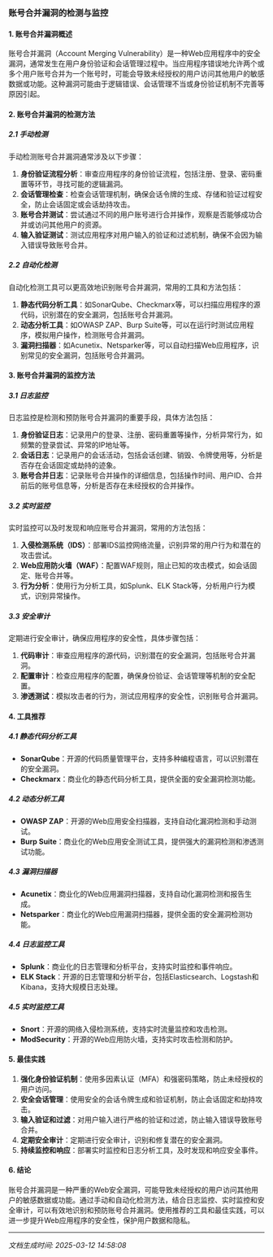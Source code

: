 ### 账号合并漏洞的检测与监控

#### 1. 账号合并漏洞概述
账号合并漏洞（Account Merging Vulnerability）是一种Web应用程序中的安全漏洞，通常发生在用户身份验证和会话管理过程中。当应用程序错误地允许两个或多个用户账号合并为一个账号时，可能会导致未经授权的用户访问其他用户的敏感数据或功能。这种漏洞可能由于逻辑错误、会话管理不当或身份验证机制不完善等原因引起。

#### 2. 账号合并漏洞的检测方法

##### 2.1 手动检测
手动检测账号合并漏洞通常涉及以下步骤：

1. **身份验证流程分析**：审查应用程序的身份验证流程，包括注册、登录、密码重置等环节，寻找可能的逻辑漏洞。
2. **会话管理检查**：检查会话管理机制，确保会话令牌的生成、存储和验证过程安全，防止会话固定或会话劫持攻击。
3. **账号合并测试**：尝试通过不同的用户账号进行合并操作，观察是否能够成功合并或访问其他用户的资源。
4. **输入验证测试**：测试应用程序对用户输入的验证和过滤机制，确保不会因为输入错误导致账号合并。

##### 2.2 自动化检测
自动化检测工具可以更高效地识别账号合并漏洞，常用的工具和方法包括：

1. **静态代码分析工具**：如SonarQube、Checkmarx等，可以扫描应用程序的源代码，识别潜在的安全漏洞，包括账号合并漏洞。
2. **动态分析工具**：如OWASP ZAP、Burp Suite等，可以在运行时测试应用程序，模拟用户操作，检测账号合并漏洞。
3. **漏洞扫描器**：如Acunetix、Netsparker等，可以自动扫描Web应用程序，识别常见的安全漏洞，包括账号合并漏洞。

#### 3. 账号合并漏洞的监控方法

##### 3.1 日志监控
日志监控是检测和预防账号合并漏洞的重要手段，具体方法包括：

1. **身份验证日志**：记录用户的登录、注册、密码重置等操作，分析异常行为，如频繁的登录尝试、异常的IP地址等。
2. **会话日志**：记录用户的会话活动，包括会话创建、销毁、令牌使用等，分析是否存在会话固定或劫持的迹象。
3. **账号合并日志**：记录账号合并操作的详细信息，包括操作时间、用户ID、合并前后的账号信息等，分析是否存在未经授权的合并操作。

##### 3.2 实时监控
实时监控可以及时发现和响应账号合并漏洞，常用的方法包括：

1. **入侵检测系统（IDS）**：部署IDS监控网络流量，识别异常的用户行为和潜在的攻击尝试。
2. **Web应用防火墙（WAF）**：配置WAF规则，阻止已知的攻击模式，如会话固定、账号合并等。
3. **行为分析**：使用行为分析工具，如Splunk、ELK Stack等，分析用户行为模式，识别异常操作。

##### 3.3 安全审计
定期进行安全审计，确保应用程序的安全性，具体步骤包括：

1. **代码审计**：审查应用程序的源代码，识别潜在的安全漏洞，包括账号合并漏洞。
2. **配置审计**：检查应用程序的配置，确保身份验证、会话管理等机制的安全配置。
3. **渗透测试**：模拟攻击者的行为，测试应用程序的安全性，识别账号合并漏洞。

#### 4. 工具推荐

##### 4.1 静态代码分析工具
- **SonarQube**：开源的代码质量管理平台，支持多种编程语言，可以识别潜在的安全漏洞。
- **Checkmarx**：商业化的静态代码分析工具，提供全面的安全漏洞检测功能。

##### 4.2 动态分析工具
- **OWASP ZAP**：开源的Web应用安全扫描器，支持自动化漏洞检测和手动测试。
- **Burp Suite**：商业化的Web应用安全测试工具，提供强大的漏洞检测和渗透测试功能。

##### 4.3 漏洞扫描器
- **Acunetix**：商业化的Web应用漏洞扫描器，支持自动化漏洞检测和报告生成。
- **Netsparker**：商业化的Web应用漏洞扫描器，提供全面的安全漏洞检测功能。

##### 4.4 日志监控工具
- **Splunk**：商业化的日志管理和分析平台，支持实时监控和事件响应。
- **ELK Stack**：开源的日志管理和分析平台，包括Elasticsearch、Logstash和Kibana，支持大规模日志处理。

##### 4.5 实时监控工具
- **Snort**：开源的网络入侵检测系统，支持实时流量监控和攻击检测。
- **ModSecurity**：开源的Web应用防火墙，支持实时攻击检测和防护。

#### 5. 最佳实践

1. **强化身份验证机制**：使用多因素认证（MFA）和强密码策略，防止未经授权的用户访问。
2. **安全会话管理**：使用安全的会话令牌生成和验证机制，防止会话固定和劫持攻击。
3. **输入验证和过滤**：对用户输入进行严格的验证和过滤，防止输入错误导致账号合并。
4. **定期安全审计**：定期进行安全审计，识别和修复潜在的安全漏洞。
5. **持续监控和响应**：部署实时监控和日志分析工具，及时发现和响应安全事件。

#### 6. 结论
账号合并漏洞是一种严重的Web安全漏洞，可能导致未经授权的用户访问其他用户的敏感数据或功能。通过手动和自动化检测方法，结合日志监控、实时监控和安全审计，可以有效地识别和预防账号合并漏洞。使用推荐的工具和最佳实践，可以进一步提升Web应用程序的安全性，保护用户数据和隐私。

---

*文档生成时间: 2025-03-12 14:58:08*




















